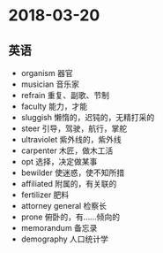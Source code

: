 # 2018-03-20

## 英语
* organism 器官
* musician 音乐家
* refrain 重复、副歌、节制
* faculty 能力，才能
* sluggish 懒惰的，迟钝的，无精打采的
* steer 引导，驾驶，航行，掌舵
* ultraviolet 紫外线的，紫外线
* carpenter 木匠，做木工活
* opt 选择，决定做某事
* bewilder 使迷惑，使不知所措
* affiliated 附属的，有关联的
* fertilizer 肥料
* attorney general 检察长
* prone 俯卧的，有……倾向的
* memorandum 备忘录
* demography 人口统计学
